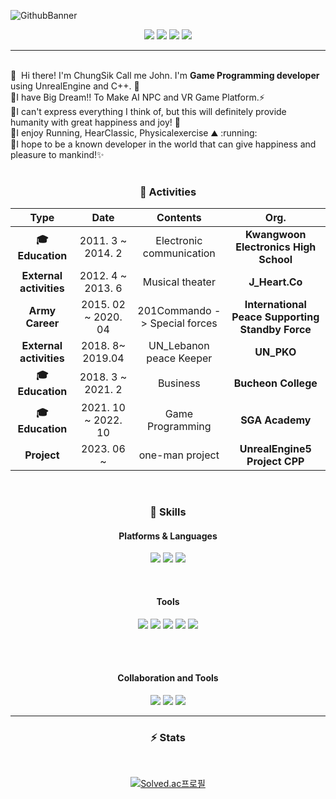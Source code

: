 <p>
  
![GithubBanner](https://user-images.githubusercontent.com/65951253/155552022-a48ead64-a56d-43d1-a417-7203e4586f4b.png)<br/>
  
</p>

<div align=center>
  <a href="https://ppatabox.notion.site/PPATABOX-The-World-of-Study-74a372e18eec49d8a6131d442bca855e" target="_blank"><img src="https://img.shields.io/badge/Notion-000000?style=flat-square&logo=Notion&logoColor=white"/></a>
  <a href="https://ppatabox.tistory.com/" target="_blank"><img src="https://img.shields.io/badge/Tistory-DD0B78?style=flat-square&logo=GitHub%20Sponsors&logoColor=white"/></a>
  <a href="mailto:johnsik556@gmail.com" target="_blank"><img src="https://img.shields.io/badge/johnsik556@gmail.com-EA4335?style=flat-square&logo=Gmail&logoColor=white"/></a>
  <a href="https://www.youtube.com/channel/UCcdPNmN7p2eEIcyPzMrVeLw" target="_blank"><img src="https://img.shields.io/badge/DevPPATABOX-FF6550?style=flat-square&logo=YouTube&logoColor=white"/></a>

<hr>
<br/>

<div align="Left">
  👋&nbsp; Hi there! I'm ChungSik Call me John. I'm <b>Game Programming developer</b> using UnrealEngine and C++. 🚀<br/>
  💬I have Big Dream!! To Make AI NPC and VR Game Platform.⚡<br/>
  💬I can't express everything I think of, but this will definitely provide humanity with great happiness and joy! 💖<br/>
  💬I enjoy Running, HearClassic, Physicalexercise ⛰ :running:<br/>
  💬I hope to be a known developer in the world that can give happiness and pleasure to mankind!✨ <br/><br/>
</div>



### :purple_heart: Activities

| **Type** | **Date** | **Contents** | **Org.** |
|:--------:|:--------:|:--------:|:--------:|
| **:mortar_board: Education** | 2011. 3 ~ 2014. 2 | Electronic communication | **Kwangwoon Electronics High School** |
| **External activities** | 2012. 4 ~ 2013. 6 | Musical theater | **J_Heart.Co** |
| **Army Career** | 2015. 02 ~ 2020. 04  | 201Commando -> Special forces | **International Peace Supporting Standby Force** |
| **External activities** | 2018. 8~ 2019.04 | UN_Lebanon peace Keeper | **UN_PKO** |
| **:mortar_board: Education** | 2018. 3 ~ 2021. 2 | Business | **Bucheon College** |
| **:mortar_board: Education** | 2021. 10 ~ 2022. 10 | Game Programming | **SGA Academy** |
| **Project** | 2023. 06 ~  | one-man project | **UnrealEngine5 Project CPP** |


<br/>


### 💪 Skills 
#### Platforms & Languages
<p>
<img src="https://img.shields.io/badge/C-A8B9CC?style=flat-square&logo=C&logoColor=white"/> <img src="https://img.shields.io/badge/C++-00599C?style=flat-square&logo=Cplusplus&logoColor=white"/> <img src="https://img.shields.io/badge/Python-3776AB?style=flat-square&logo=Python&logoColor=white"/>
</p>

<br/>

#### Tools
<p>
<img src="https://img.shields.io/badge/UnrealEngine4-0E1128?style=flat-square&logo=UnrealEngine&logoColor=white"/> 
<img src="https://img.shields.io/badge/UnrealEngine5-0E1128?style=flat-square&logo=UnrealEngine&logoColor=white"/> 
<img src="https://img.shields.io/badge/DirectX11-5E5E5E?style=flat-square&logo=Microsoft&logoColor=white"/>
<img src="https://img.shields.io/badge/HTML-E34F26?style=flat-square&logo=HTML5&logoColor=white"/>
<img src="https://img.shields.io/badge/blender-F5792A?style=flat-square&logo=Blender&logoColor=white"/>
  
</p>


<br/>


<br/>

#### Collaboration and Tools
<p>
<img src="https://img.shields.io/badge/Slack-4A154B?style=flat-square&logo=Slack&logoColor=white"/> 
<img src="https://img.shields.io/badge/notion-000000?style=flat-square&logo=notion&logoColor=white"/>
<img src="https://img.shields.io/badge/obsidian-483699?style=flat-square&logo=obsidian&logoColor=white"/> 
</p>

<hr>


<div align=center>
  
### ⚡ Stats
<br/>
  
  
[![Solved.ac프로필](http://mazassumnida.wtf/api/v2/generate_badge?boj=masin556)](https://solved.ac/masin556)
  
</div>
